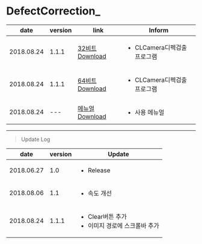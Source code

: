 
# DefectCorrection_

| date | version | link | Inform |
|---|---|---|---|
| 2018.08.24 | 1.1.1 | [32비트 Download](https://github.com/CREVIS/Camera/raw/master/Tools/DefectCorrection_CL/DefectCorrection_CL(x86)_v1.1.1.zip)| <ul><li>CLCamera디펙검출 프로그램<br/></li> |
| 2018.08.24 | 1.1.1 | [64비트 Download](https://github.com/CREVIS/Camera/raw/master/Tools/DefectCorrection_CL/DefectCorrection_CL(x64)_v1.1.1.zip)| <ul><li>CLCamera디펙검출 프로그램<br/></li> |
| 2018.08.24 | --- | [메뉴얼 Download](https://github.com/CREVIS/Camera/raw/master/Tools/DefectCorrection_CL/DefectCorrection_CL_v1.1.1%20%EB%A9%94%EB%89%B4%EC%96%BC.pdf)| <ul><li> 사용 메뉴얼<br/></li> |
  
  
  
  
---------------
>Update Log

| date | version | Update |
|---|---|---|
| 2018.06.27 |1.0| <ul><li> Release <br/></li> |
| 2018.08.06 |1.1| <ul><li> 속도 개선 <br/></li> |
| 2018.08.24 |1.1.1| <ul><li> Clear버튼 추가 <br/></li> <li> 이미지 경로에 스크롤바 추가 <br/></li> |
  
